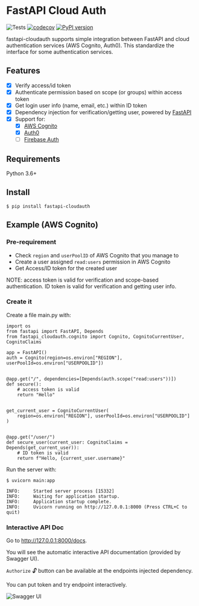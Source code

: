 # FastAPI Cloud Auth

![Tests](https://github.com/tokusumi/fastapi-cloudauth/workflows/Tests/badge.svg)
[![codecov](https://codecov.io/gh/tokusumi/fastapi-cloudauth/branch/master/graph/badge.svg)](https://codecov.io/gh/tokusumi/fastapi-cloudauth)
[![PyPI version](https://badge.fury.io/py/fastapi-cloudauth.svg)](https://badge.fury.io/py/fastapi-cloudauth)

fastapi-cloudauth supports simple integration between FastAPI and cloud authentication services (AWS Cognito, Auth0). This standardize the interface for some authentication services.

## Features

* [X] Verify access/id token
* [X] Authenticate permission based on scope (or groups) within access token 
* [X] Get login user info (name, email, etc.) within ID token
* [X] Dependency injection for verification/getting user, powered by [FastAPI](https://github.com/tiangolo/fastapi)
* [X] Support for:
    * [X] [AWS Cognito](https://aws.amazon.com/jp/cognito/)
    * [X] [Auth0](https://auth0.com/jp/)
    * [ ] [Firebase Auth]()

## Requirements

Python 3.6+

## Install

```console
$ pip install fastapi-cloudauth
```

## Example (AWS Cognito)

### Pre-requirement

* Check `region` and `userPoolID` of AWS Cognito that you manage to
* Create a user assigned `read:users` permission in AWS Cognito 
* Get Access/ID token for the created user

NOTE: access token is valid for verification and scope-based authentication. ID token is valid for verification and getting user info.

### Create it

Create a file main.py with:

```python3
import os
from fastapi import FastAPI, Depends
from fastapi_cloudauth.cognito import Cognito, CognitoCurrentUser, CognitoClaims

app = FastAPI()
auth = Cognito(region=os.environ["REGION"], userPoolId=os.environ["USERPOOLID"])


@app.get("/", dependencies=[Depends(auth.scope("read:users"))])
def secure():
    # access token is valid
    return "Hello"


get_current_user = CognitoCurrentUser(
    region=os.environ["REGION"], userPoolId=os.environ["USERPOOLID"]
)


@app.get("/user/")
def secure_user(current_user: CognitoClaims = Depends(get_current_user)):
    # ID token is valid
    return f"Hello, {current_user.username}"
```

Run the server with:

```console
$ uvicorn main:app

INFO:     Started server process [15332]
INFO:     Waiting for application startup.
INFO:     Application startup complete.
INFO:     Uvicorn running on http://127.0.0.1:8000 (Press CTRL+C to quit)
```

### Interactive API Doc

Go to http://127.0.0.1:8000/docs.

You will see the automatic interactive API documentation (provided by Swagger UI).

`Authorize` :unlock: button can be available at the endpoints injected dependency.

You can put token and try endpoint interactively.

![Swagger UI](https://raw.githubusercontent.com/tokusumi/fastapi-cloudauth/master/docs/src/authorize_in_doc.jpg)

